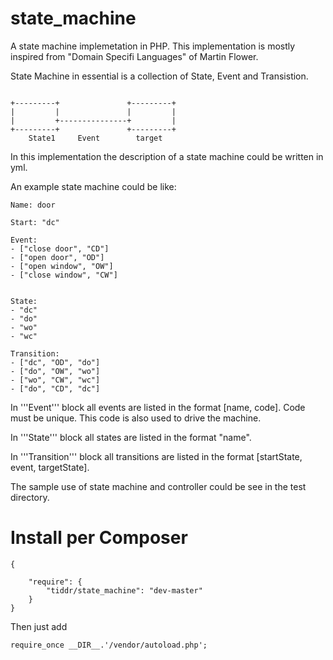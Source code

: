 state_machine
=============
A state machine implemetation in PHP.
This implementation is mostly inspired from "Domain Specifi Languages" of Martin Flower.

State Machine in essential is a collection of State, Event and Transistion.
```

+---------+               +---------+
|         |               |         |
|         +---------------+         |
+---------+               +---------+
    State1     Event        target

```


In this implementation the description of a state machine could be written in yml.

An example state machine could be like:

```
Name: door

Start: "dc"

Event:
- ["close door", "CD"]
- ["open door", "OD"]
- ["open window", "OW"]
- ["close window", "CW"]


State:
- "dc"
- "do"
- "wo"
- "wc"

Transition:
- ["dc", "OD", "do"]
- ["do", "OW", "wo"]
- ["wo", "CW", "wc"]
- ["do", "CD", "dc"]
```

In '''Event''' block all events are listed in the format [name, code]. Code
must be unique. This code is also used to drive the machine.

In '''State''' block all states are listed in the format "name". 

In '''Transition''' block all transitions are listed in the format [startState, event, targetState].


The sample use of state machine and controller could be see in the test directory.


Install per Composer
=============
```
{

    "require": {
        "tiddr/state_machine": "dev-master"
    }
}
```

Then just add
```
require_once __DIR__.'/vendor/autoload.php';
```
